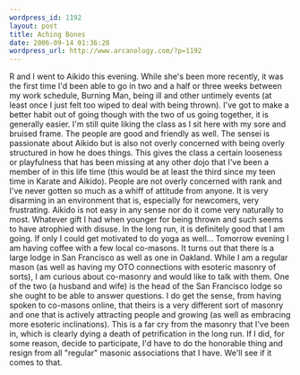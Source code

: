 ```yaml
--- 
wordpress_id: 1192
layout: post
title: Aching Bones
date: 2006-09-14 01:36:28
wordpress_url: http://www.arcanology.com/?p=1192
---
```

R and I went to Aikido this evening. While she's been more recently, it was the first time I'd been able to go in two and a half or three weeks between my work schedule, Burning Man, being ill and other untimely events (at least once I just felt too wiped to deal with being thrown). I've got to make a better habit out of going though with the two of us going together, it is generally easier. I'm still quite liking the class as I sit here with my sore and bruised frame. The people are good and friendly as well. The sensei is passionate about Aikido but is also not overly concerned with being overly structured in how he does things. This gives the class a certain looseness or playfulness that has been missing at any other dojo that I've been a member of in this life time (this would be at least the third since my teen time in Karate and Aikido). People are not overly concerned with rank and I've never gotten so much as a whiff of attitude from anyone. It is very disarming in an environment that is, especially for newcomers, very frustrating. Aikido is not easy in any sense nor do it come very naturally to most. Whatever gift I had when younger for being thrown and such seems to have atrophied with disuse. In the long run, it is definitely good that I am going. If only I could get motivated to do yoga as well... Tomorrow evening I am having coffee with a few local co-masons. It turns out that there is a large lodge in San Francisco as well as one in Oakland. While I am a regular mason (as well as having my OTO connections with esoteric masonry of sorts), I am curious about co-masonry and would like to talk with them. One of the two (a husband and wife) is the head of the San Francisco lodge so she ought to be able to answer questions. I do get the sense, from having spoken to co-masons online, that theirs is a very different sort of masonry and one that is actively attracting people and growing (as well as embracing more esoteric inclinations). This is a far cry from the masonry that I've been in, which is clearly dying a death of petrification in the long run. If I did, for some reason, decide to participate, I'd have to do the honorable thing and resign from all "regular" masonic associations that I have. We'll see if it comes to that.